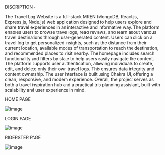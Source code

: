 DISCRIPTION - 

The Travel Log Website is a full-stack MREN (MongoDB, React.js, Express.js, Node.js) web application designed to help users explore and share travel experiences in an interactive and informative way. The platform enables users to browse travel logs, read reviews, and learn about various travel destinations through user-generated content.
Users can click on a travel log to get personalized insights, such as the distance from their current location, available modes of transportation to reach the destination, and recommended places to visit nearby. The homepage includes search functionality and filters by state to help users easily navigate the content.
The platform supports user authentication, allowing individuals to create, edit, and delete only their own travel logs. This ensures data integrity and content ownership. The user interface is built using Chakra UI, offering a clean, responsive, and modern experience.
Overall, the project serves as both a travel inspiration hub and a practical trip planning assistant, built with scalability and user experience in mind.

HOME PAGE

![image](https://github.com/user-attachments/assets/3ce3f8cf-142e-4bc8-a444-ca067703c33f)

LOGIN PAGE

![image](https://github.com/user-attachments/assets/ced5b9f2-02e7-407e-b03a-e56956c23176)


RIGERSTER PAGE

![image](https://github.com/user-attachments/assets/4c0a8ec0-9472-4568-8204-281546e3560f)
